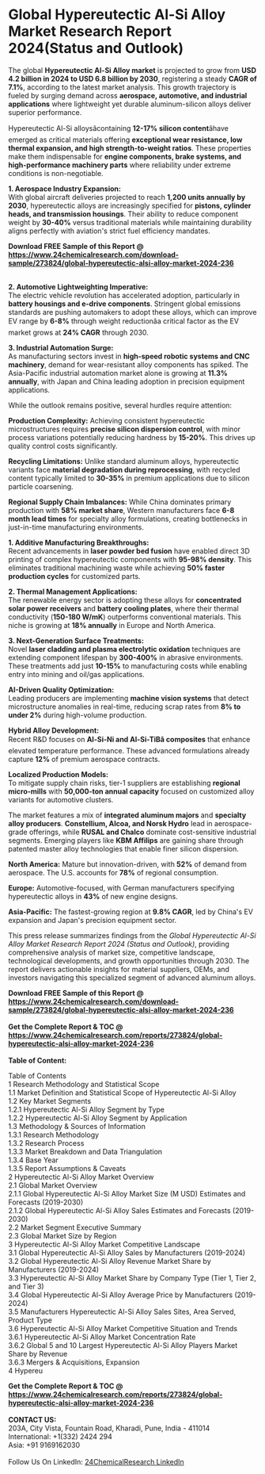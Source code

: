 <h1>Global Hypereutectic Al-Si Alloy Market Research Report 2024(Status and Outlook)</h1><p>The global <strong>Hypereutectic Al-Si Alloy market</strong> is projected to grow from <strong>USD 4.2 billion in 2024 to USD 6.8 billion by 2030</strong>, registering a steady <strong>CAGR of 7.1%</strong>, according to the latest market analysis. This growth trajectory is fueled by surging demand across <strong>aerospace, automotive, and industrial applications</strong> where lightweight yet durable aluminum-silicon alloys deliver superior performance.</p><p>Hypereutectic Al-Si alloysâcontaining <strong>12-17% silicon content</strong>âhave emerged as critical materials offering <strong>exceptional wear resistance, low thermal expansion, and high strength-to-weight ratios</strong>. These properties make them indispensable for <strong>engine components, brake systems, and high-performance machinery parts</strong> where reliability under extreme conditions is non-negotiable.</p><p><strong>1. Aerospace Industry Expansion:</strong><br>
With global aircraft deliveries projected to reach <strong>1,200 units annually by 2030</strong>, hypereutectic alloys are increasingly specified for <strong>pistons, cylinder heads, and transmission housings</strong>. Their ability to reduce component weight by <strong>30-40%</strong> versus traditional materials while maintaining durability aligns perfectly with aviation's strict fuel efficiency mandates.</p><div><b>Download FREE Sample of this Report @ 
            <a href="https://www.24chemicalresearch.com/download-sample/273824/global-hypereutectic-alsi-alloy-market-2024-236">
            https://www.24chemicalresearch.com/download-sample/273824/global-hypereutectic-alsi-alloy-market-2024-236</a></b></div><br><p><strong>2. Automotive Lightweighting Imperative:</strong><br>
The electric vehicle revolution has accelerated adoption, particularly in <strong>battery housings and e-drive components</strong>. Stringent global emissions standards are pushing automakers to adopt these alloys, which can improve EV range by <strong>6-8%</strong> through weight reductionâa critical factor as the EV market grows at <strong>24% CAGR</strong> through 2030.</p><p><strong>3. Industrial Automation Surge:</strong><br>
As manufacturing sectors invest in <strong>high-speed robotic systems and CNC machinery</strong>, demand for wear-resistant alloy components has spiked. The Asia-Pacific industrial automation market alone is growing at <strong>11.3% annually</strong>, with Japan and China leading adoption in precision equipment applications.</p><p>While the outlook remains positive, several hurdles require attention:</p><p><strong>Production Complexity:</strong> Achieving consistent hypereutectic microstructures requires <strong>precise silicon dispersion control</strong>, with minor process variations potentially reducing hardness by <strong>15-20%</strong>. This drives up quality control costs significantly.</p><p><strong>Recycling Limitations:</strong> Unlike standard aluminum alloys, hypereutectic variants face <strong>material degradation during reprocessing</strong>, with recycled content typically limited to <strong>30-35%</strong> in premium applications due to silicon particle coarsening.</p><p><strong>Regional Supply Chain Imbalances:</strong> While China dominates primary production with <strong>58% market share</strong>, Western manufacturers face <strong>6-8 month lead times</strong> for specialty alloy formulations, creating bottlenecks in just-in-time manufacturing environments.</p><p><strong>1. Additive Manufacturing Breakthroughs:</strong><br>
Recent advancements in <strong>laser powder bed fusion</strong> have enabled direct 3D printing of complex hypereutectic components with <strong>95-98% density</strong>. This eliminates traditional machining waste while achieving <strong>50% faster production cycles</strong> for customized parts.</p><p><strong>2. Thermal Management Applications:</strong><br>
The renewable energy sector is adopting these alloys for <strong>concentrated solar power receivers</strong> and <strong>battery cooling plates</strong>, where their thermal conductivity (<strong>150-180 W/mK</strong>) outperforms conventional materials. This niche is growing at <strong>18% annually</strong> in Europe and North America.</p><p><strong>3. Next-Generation Surface Treatments:</strong><br>
Novel <strong>laser cladding and plasma electrolytic oxidation</strong> techniques are extending component lifespan by <strong>300-400%</strong> in abrasive environments. These treatments add just <strong>10-15%</strong> to manufacturing costs while enabling entry into mining and oil/gas applications.</p><p><strong>AI-Driven Quality Optimization:</strong><br>
	Leading producers are implementing <strong>machine vision systems</strong> that detect microstructure anomalies in real-time, reducing scrap rates from <strong>8% to under 2%</strong> during high-volume production.</p><p><strong>Hybrid Alloy Development:</strong><br>
	Recent R&amp;D focuses on <strong>Al-Si-Ni and Al-Si-TiBâ composites</strong> that enhance elevated temperature performance. These advanced formulations already capture <strong>12%</strong> of premium aerospace contracts.</p><p><strong>Localized Production Models:</strong><br>
	To mitigate supply chain risks, tier-1 suppliers are establishing <strong>regional micro-mills</strong> with <strong>50,000-ton annual capacity</strong> focused on customized alloy variants for automotive clusters.</p><p>The market features a mix of <strong>integrated aluminum majors</strong> and <strong>specialty alloy producers</strong>. <strong>Constellium, Alcoa, and Norsk Hydro</strong> lead in aerospace-grade offerings, while <strong>RUSAL and Chalco</strong> dominate cost-sensitive industrial segments. Emerging players like <strong>KBM Affilips</strong> are gaining share through patented master alloy technologies that enable finer silicon dispersion.</p><p><strong>North America:</strong> Mature but innovation-driven, with <strong>52%</strong> of demand from aerospace. The U.S. accounts for <strong>78%</strong> of regional consumption.</p><p><strong>Europe:</strong> Automotive-focused, with German manufacturers specifying hypereutectic alloys in <strong>43%</strong> of new engine designs.</p><p><strong>Asia-Pacific:</strong> The fastest-growing region at <strong>9.8% CAGR</strong>, led by China's EV expansion and Japan's precision equipment sector.</p><p>This press release summarizes findings from the <em>Global Hypereutectic Al-Si Alloy Market Research Report 2024 (Status and Outlook)</em>, providing comprehensive analysis of market size, competitive landscape, technological developments, and growth opportunities through 2030. The report delivers actionable insights for material suppliers, OEMs, and investors navigating this specialized segment of advanced aluminum alloys.</p><div><b>Download FREE Sample of this Report @ 
            <a href="https://www.24chemicalresearch.com/download-sample/273824/global-hypereutectic-alsi-alloy-market-2024-236">
            https://www.24chemicalresearch.com/download-sample/273824/global-hypereutectic-alsi-alloy-market-2024-236</a></b></div><br><div><b>Get the Complete Report & TOC @ 
            <a href="https://www.24chemicalresearch.com/reports/273824/global-hypereutectic-alsi-alloy-market-2024-236">
            https://www.24chemicalresearch.com/reports/273824/global-hypereutectic-alsi-alloy-market-2024-236</a></b></div><br>
            <b>Table of Content:</b><p>Table of Contents<br />
1 Research Methodology and Statistical Scope<br />
1.1 Market Definition and Statistical Scope of Hypereutectic Al-Si Alloy<br />
1.2 Key Market Segments<br />
1.2.1 Hypereutectic Al-Si Alloy Segment by Type<br />
1.2.2 Hypereutectic Al-Si Alloy Segment by Application<br />
1.3 Methodology & Sources of Information<br />
1.3.1 Research Methodology<br />
1.3.2 Research Process<br />
1.3.3 Market Breakdown and Data Triangulation<br />
1.3.4 Base Year<br />
1.3.5 Report Assumptions & Caveats<br />
2 Hypereutectic Al-Si Alloy Market Overview<br />
2.1 Global Market Overview<br />
2.1.1 Global Hypereutectic Al-Si Alloy Market Size (M USD) Estimates and Forecasts (2019-2030)<br />
2.1.2 Global Hypereutectic Al-Si Alloy Sales Estimates and Forecasts (2019-2030)<br />
2.2 Market Segment Executive Summary<br />
2.3 Global Market Size by Region<br />
3 Hypereutectic Al-Si Alloy Market Competitive Landscape<br />
3.1 Global Hypereutectic Al-Si Alloy Sales by Manufacturers (2019-2024)<br />
3.2 Global Hypereutectic Al-Si Alloy Revenue Market Share by Manufacturers (2019-2024)<br />
3.3 Hypereutectic Al-Si Alloy Market Share by Company Type (Tier 1, Tier 2, and Tier 3)<br />
3.4 Global Hypereutectic Al-Si Alloy Average Price by Manufacturers (2019-2024)<br />
3.5 Manufacturers Hypereutectic Al-Si Alloy Sales Sites, Area Served, Product Type<br />
3.6 Hypereutectic Al-Si Alloy Market Competitive Situation and Trends<br />
3.6.1 Hypereutectic Al-Si Alloy Market Concentration Rate<br />
3.6.2 Global 5 and 10 Largest Hypereutectic Al-Si Alloy Players Market Share by Revenue<br />
3.6.3 Mergers & Acquisitions, Expansion<br />
4 Hypereu</p><div><b>Get the Complete Report & TOC @ 
            <a href="https://www.24chemicalresearch.com/reports/273824/global-hypereutectic-alsi-alloy-market-2024-236">
            https://www.24chemicalresearch.com/reports/273824/global-hypereutectic-alsi-alloy-market-2024-236</a></b></div><br><b>CONTACT US:</b><br>
            203A, City Vista, Fountain Road, Kharadi, Pune, India - 411014<br>
            International: +1(332) 2424 294<br>
            Asia: +91 9169162030 <br><br>
            Follow Us On LinkedIn: <a href="https://www.linkedin.com/company/24chemicalresearch/">24ChemicalResearch LinkedIn</a>
